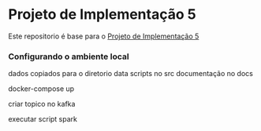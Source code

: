 # Projeto de Implementação 5

Este repositorio é base para o [Projeto de Implementação 5](https://docs.google.com/document/d/1htJb8SQSYM0WczqiJqCnuHf7CcgcNvZa/edit?usp=sharing&ouid=110510764865100271570&rtpof=true&sd=true)

### Configurando o ambiente local

dados copiados para o diretorio data
scripts no src
documentação no docs

docker-compose up 

criar topico no kafka

executar script spark